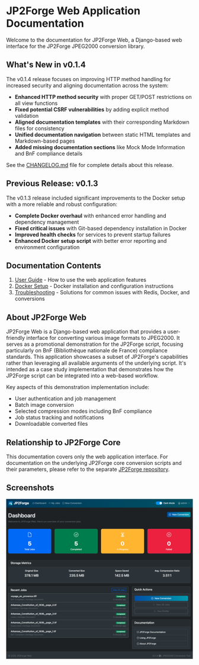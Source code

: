 # JP2Forge Web Application Documentation

Welcome to the documentation for JP2Forge Web, a Django-based web interface for the JP2Forge JPEG2000 conversion library.

## What's New in v0.1.4

The v0.1.4 release focuses on improving HTTP method handling for increased security and aligning documentation across the system:

- **Enhanced HTTP method security** with proper GET/POST restrictions on all view functions
- **Fixed potential CSRF vulnerabilities** by adding explicit method validation
- **Aligned documentation templates** with their corresponding Markdown files for consistency
- **Unified documentation navigation** between static HTML templates and Markdown-based pages
- **Added missing documentation sections** like Mock Mode Information and BnF compliance details

See the [CHANGELOG.md](../CHANGELOG.md) file for complete details about this release.

## Previous Release: v0.1.3

The v0.1.3 release included significant improvements to the Docker setup with a more reliable and robust configuration:

- **Complete Docker overhaul** with enhanced error handling and dependency management
- **Fixed critical issues** with Git-based dependency installation in Docker
- **Improved health checks** for services to prevent startup failures
- **Enhanced Docker setup script** with better error reporting and environment configuration

## Documentation Contents

1. [User Guide](user_guide.md) - How to use the web application features
2. [Docker Setup](docker_setup.md) - Docker installation and configuration instructions
3. [Troubleshooting](troubleshooting.md) - Solutions for common issues with Redis, Docker, and conversions

## About JP2Forge Web

JP2Forge Web is a Django-based web application that provides a user-friendly interface for converting various image formats to JPEG2000. It serves as a promotional demonstration for the JP2Forge script, focusing particularly on BnF (Bibliothèque nationale de France) compliance standards. This application showcases a subset of JP2Forge's capabilities rather than leveraging all available arguments of the underlying script. It's intended as a case study implementation that demonstrates how the JP2Forge script can be integrated into a web-based workflow.

Key aspects of this demonstration implementation include:
- User authentication and job management
- Batch image conversion
- Selected compression modes including BnF compliance
- Job status tracking and notifications
- Downloadable converted files

## Relationship to JP2Forge Core

This documentation covers only the web application interface. For documentation on the underlying JP2Forge core conversion scripts and their parameters, please refer to the separate [JP2Forge repository](https://github.com/xy-liao/jp2forge).

## Screenshots

![JP2Forge Web Dashboard](../static/images/docs/jp2forge_web_dashboard.png)